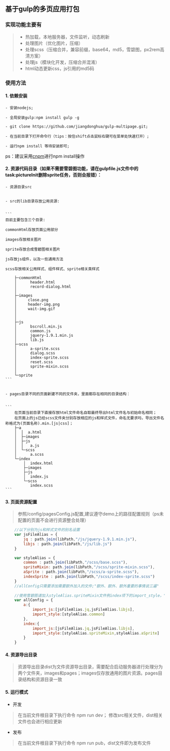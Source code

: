 ## 基于gulp的多页应用打包


### 实现功能主要有

> * 热加载，本地服务器，文件监听，动态刷新
> * 处理图片（优化图片，压缩）
> * 处理scss（压缩合并，兼容前缀，base64，md5，雪碧图，px2rem高清方案）
> * 处理js（模块化开发，压缩合并混淆）
> * html动态更新css，js引用的md5码



### 使用方法

#### 1. 依赖安装

    - 安装nodejs;

    - 全局安装gulp:npm install gulp -g

    - git clone https://github.com/jiangdonghua/gulp-multipage.git;

    - 在当前目录下打开命令行（tips：按住shift点击鼠标右键可在菜单处快速打开）;

    - 运行npm install 等待安装即可;

ps：建议采用[cnpm](http://npm.taobao.org/)进行npm install操作

#### 2. 资源代码目录（如果不需要雪碧图功能，请在gulpfile.js文件中的task:pictureInit删除sprite任务，否则会报错）：

    - 资源目录src


    - src的lib目录存放公用资源:
  

    ```
    目前主要包含三个目录:

    commonHtml存放页面公用部分

    images存放相关图片

    sprite存放合成雪碧图相关图片

    js存放js组件，以及一些通用方法

    scss存放相关公用样式、组件样式、sprite相关类样式

        ├─commonHtml
        │      header.html
        │      record-dialog.html
        │
        ├─images
        │     close.png
        │     header-img.png
        │     wait-img.gif
        │
        │
        ├─js
        │      bscroll.min.js
        │      common.js
        │      jquery-1.9.1.min.js
        │      lib.js
        ├─scss
        │      a-sprite.scss
        │      dialog.scss
        │      index-sprite.scss
        │      reset.scss
        │      sprite-mixin.scss
        │
        └─sprite
    ```
   
   
    - pages目录不同的页面新建不同的文件夹，里面都存在相同的目录结构：


    ```
        在页面当前目录下直接存放html文件命名自取最终导出html文件名与初始命名相同；
        在页面上的js已经scss文件夹分别存放相应的js和样式文件，命名无要求吗，导出文件名称格式为(页面名称).min.[js|css]；
        ├─a
        │  │  a.html
        │  ├─images
        │  ├─js
        │  │   a.js
        │  └─scss
        │      a.scss
        └─index
            │  index.html
            ├─images
            ├─js
            │  index.js
            └─scss
               index.scss
    ```


#### 3. 页面资源配置

>参照/config/pagesConfig.js配置,建议遵守demo上的路径配置规则（ps未配置的页面不会进行资源整合处理）

```javascript
    //以下分别为js和样式文件的别名设置
    var jsFileAlias = {
        jq : path.join(libPath,"/js/jquery-1.9.1.min.js"),
        libjs : path.join(libPath,"/js/lib.js")
    }

    var styleAlias = {
        common : path.join(libPath,"/scss/base.scss"),
        spriteMixin: path.join(libPath,"/scss/sprite-mixin.scss"),
        aSprite : path.join(libPath,"/scss/a-sprite.scss"),
        indexSprite : path.join(libPath,"/scss/index-sprite.scss")
    }
    //allConfig只需要添加需要额外加入的文件;"额外、额外、额外重要的事情说三遍"
    
    //使用雪碧图请加入styleAlias.spriteMixin文件例index项下的import_style，"雪碧图+spriteMixin*3"
    var allConfig = {
        a:{
            import_js:[jsFileAlias.jq,jsFileAlias.libjs],
            import_style:[styleAlias.common]
        },
        index:{
            import_js:[jsFileAlias.jq,jsFileAlias.libjs],
            import_style:[styleAlias.spriteMixin,styleAlias.aSprite]
        }
    }

```

    
#### 4. 资源导出目录


>资源导出目录dist为文件资源导出目录，需要配合启动服务器进行处理分为两个文件夹，images和pages；images仅存放通用的图片资源。pages目录结构和资源目录一致


#### 5. 运行模式

* 开发

>在当前文件根目录下执行命令 npm run dev；
>修改src相关文件，dist相关文件也会进行相应更新

* 发布

>在当前文件根目录下执行命令 npm run pub，dist文件即为发布文件



